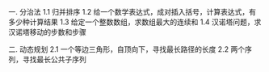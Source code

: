 一. 分治法
1.1 归并排序
1.2 给一个数学表达式，成对插入括号，计算表达式，有多少种计算结果
1.3 给定一个整数数组，求数组最大的连续和
1.4 汉诺塔问题，求汉诺塔移动的步数和步骤


二. 动态规划
2.1 一个等边三角形，自顶向下，寻找最长路径的长度
2.2 两个序列，寻找最长公共子序列
